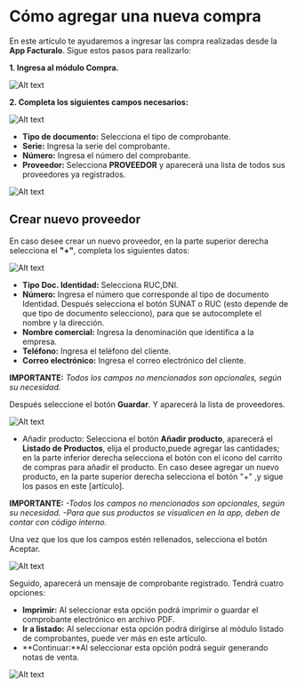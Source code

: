 # Cómo agregar una nueva compra

En este artículo te ayudaremos a ingresar las compra realizadas desde la **App Facturalo**. Sigue estos pasos para realizarlo:

**1. Ingresa al módulo Compra.**

![Alt text](img/compraapp.jpg)

**2. Completa los siguientes campos necesarios:**

![Alt text](img/compra1app.jpg)

- **Tipo de documento:** Selecciona el tipo de comprobante.
- **Serie:**  Ingresa la serie del comprobante.
- **Número:**  Ingresa el número del comprobante.
- **Proveedor:** Selecciona **PROVEEDOR** y aparecerá una lista de todos sus proveedores ya registrados.

![Alt text](img/compra3app.jpg)

## Crear nuevo proveedor

En caso desee crear un nuevo proveedor, en la parte superior derecha selecciona el **"+"**, completa los siguientes datos:

![Alt text](img/compra4app.jpg)

- **Tipo Doc. Identidad:** Selecciona RUC,DNI.
- **Número:** Ingresa el número que corresponde al tipo de documento Identidad. Después selecciona el botón SUNAT o RUC (esto depende de que tipo de documento selecciono), para que se autocomplete el nombre y la dirección.
- **Nombre comercial:**  Ingresa la denominación que identifica a la empresa.
- **Teléfono:** Ingresa el teléfono del cliente.
- **Correo electrónico:** Ingresa el correo electrónico del cliente.

**IMPORTANTE:**
*Todos los campos no mencionados son opcionales, según su necesidad.*

Después seleccione el botón **Guardar**. Y aparecerá la lista de proveedores.

![Alt text](img/compra5app.jpg) 

- Añadir producto: Selecciona el botón **Añadir producto**, aparecerá el **Listado de Productos**, elija el producto,puede agregar las cantidades; en la parte inferior derecha selecciona el botón con el icono del carrito de compras para añadir el producto. En caso desee agregar un nuevo producto, en la parte superior derecha selecciona el botón "+" ,y sigue los pasos en este [artículo].

**IMPORTANTE:**
*-Todos los campos no mencionados son opcionales, según su necesidad.*
*-Para que sus productos se visualicen en la app, deben de contar con código interno.*

Una vez que los que los campos estén rellenados, selecciona el botón Aceptar.

![Alt text](img/compra7app.jpg)

Seguido, aparecerá un mensaje de comprobante registrado. Tendrá cuatro opciones:

- **Imprimir:** Al seleccionar esta opción podrá imprimir o guardar el comprobante electrónico en archivo PDF.
- **Ir a listado:** Al seleccionar esta opción podrá dirigirse al módulo listado de comprobantes, puede ver más en este artículo.
- **Continuar:**Al seleccionar esta opción podrá seguir generando notas de venta.

![Alt text](img/compra6app.jpg)

